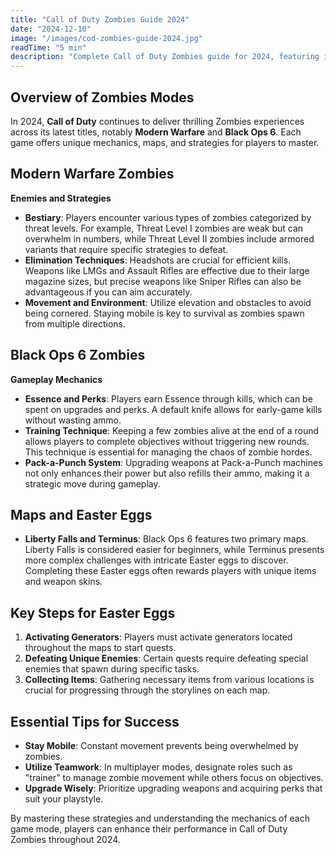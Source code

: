 ```yaml
---
title: "Call of Duty Zombies Guide 2024"
date: "2024-12-10"
image: "/images/cod-zombies-guide-2024.jpg"
readTime: "5 min"
description: "Complete Call of Duty Zombies guide for 2024, featuring in-depth strategies for Modern Warfare and Black Ops series. Learn essential survival tips, map tactics, Easter eggs, weapon upgrades, and advanced mechanics to dominate the undead. Master key techniques with our comprehensive walkthrough."
---
```


## Overview of Zombies Modes
In 2024, **Call of Duty** continues to deliver thrilling Zombies experiences across its latest titles, notably **Modern Warfare** and **Black Ops 6**. Each game offers unique mechanics, maps, and strategies for players to master.

## Modern Warfare Zombies
**Enemies and Strategies**
- **Bestiary**: Players encounter various types of zombies categorized by threat levels. For example, Threat Level I zombies are weak but can overwhelm in numbers, while Threat Level II zombies include armored variants that require specific strategies to defeat.
- **Elimination Techniques**: Headshots are crucial for efficient kills. Weapons like LMGs and Assault Rifles are effective due to their large magazine sizes, but precise weapons like Sniper Rifles can also be advantageous if you can aim accurately.
- **Movement and Environment**: Utilize elevation and obstacles to avoid being cornered. Staying mobile is key to survival as zombies spawn from multiple directions.

## Black Ops 6 Zombies
**Gameplay Mechanics**
- **Essence and Perks**: Players earn Essence through kills, which can be spent on upgrades and perks. A default knife allows for early-game kills without wasting ammo. 
- **Training Technique**: Keeping a few zombies alive at the end of a round allows players to complete objectives without triggering new rounds. This technique is essential for managing the chaos of zombie hordes.
- **Pack-a-Punch System**: Upgrading weapons at Pack-a-Punch machines not only enhances their power but also refills their ammo, making it a strategic move during gameplay.

## Maps and Easter Eggs
- **Liberty Falls and Terminus**: Black Ops 6 features two primary maps. Liberty Falls is considered easier for beginners, while Terminus presents more complex challenges with intricate Easter eggs to discover. Completing these Easter eggs often rewards players with unique items and weapon skins.
  
## Key Steps for Easter Eggs
1. **Activating Generators**: Players must activate generators located throughout the maps to start quests.
2. **Defeating Unique Enemies**: Certain quests require defeating special enemies that spawn during specific tasks.
3. **Collecting Items**: Gathering necessary items from various locations is crucial for progressing through the storylines on each map.

## Essential Tips for Success
- **Stay Mobile**: Constant movement prevents being overwhelmed by zombies.
- **Utilize Teamwork**: In multiplayer modes, designate roles such as "trainer" to manage zombie movement while others focus on objectives.
- **Upgrade Wisely**: Prioritize upgrading weapons and acquiring perks that suit your playstyle.

By mastering these strategies and understanding the mechanics of each game mode, players can enhance their performance in Call of Duty Zombies throughout 2024.